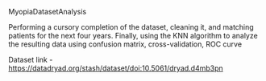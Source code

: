 MyopiaDatasetAnalysis

Performing a cursory completion of the dataset, cleaning it, and matching patients for the next four years. Finally, using the KNN algorithm to analyze the resulting data using confusion matrix, cross-validation, ROC curve 

Dataset link - https://datadryad.org/stash/dataset/doi:10.5061/dryad.d4mb3pn
